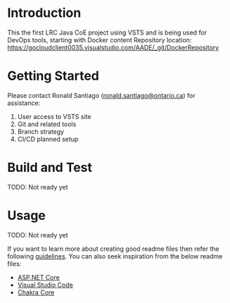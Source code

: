 # Introduction 
This the first LRC Java CoE project using VSTS and is being used for DevOps tools, starting with Docker content
Repository location: https://gocloudclient0035.visualstudio.com/AADE/_git/DockerRepository

# Getting Started
Please contact Ronald Santiago (ronald.santiago@ontario.ca) for assistance:
1.	User access to VSTS site
2.	Git and related tools
3.	Branch strategy
4.	CI/CD planned setup

# Build and Test
TODO: Not ready yet

# Usage
TODO: Not ready yet

If you want to learn more about creating good readme files then refer the following [guidelines](https://www.visualstudio.com/en-us/docs/git/create-a-readme). You can also seek inspiration from the below readme files:
- [ASP.NET Core](https://github.com/aspnet/Home)
- [Visual Studio Code](https://github.com/Microsoft/vscode)
- [Chakra Core](https://github.com/Microsoft/ChakraCore)
